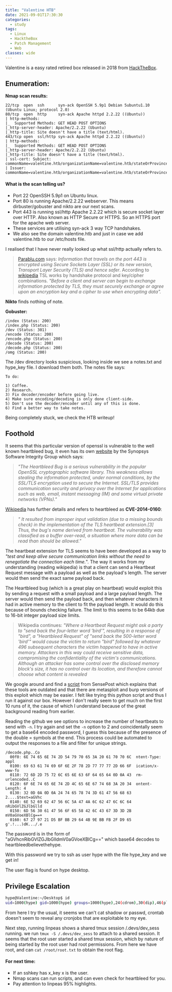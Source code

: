 ```yaml
---
title: "Valentine HTB"
date: 2021-09-01T17:30:30
categories:
  - study
tags:
  - Linux
  - HacktheBox
  - Patch Management
  - Web
classes: wide
---
```

Valentine is a easy rated retired box released in 2018 from [HackTheBox](https://app.hackthebox.eu/machines/Valentine). 
<h2>Enumeration:</h2>

**Nmap scan results:**

```
22/tcp  open  ssh      syn-ack OpenSSH 5.9p1 Debian 5ubuntu1.10 (Ubuntu Linux; protocol 2.0)
80/tcp  open  http     syn-ack Apache httpd 2.2.22 ((Ubuntu))
| http-methods: 
|_  Supported Methods: GET HEAD POST OPTIONS
|_http-server-header: Apache/2.2.22 (Ubuntu)
|_http-title: Site doesn't have a title (text/html).
443/tcp open  ssl/http syn-ack Apache httpd 2.2.22 ((Ubuntu))
| http-methods: 
|_  Supported Methods: GET HEAD POST OPTIONS
|_http-server-header: Apache/2.2.22 (Ubuntu)
|_http-title: Site doesn't have a title (text/html).
| ssl-cert: Subject: commonName=valentine.htb/organizationName=valentine.htb/stateOrProvinceName=FL/countryName=US
| Issuer: commonName=valentine.htb/organizationName=valentine.htb/stateOrProvinceName=FL/countryName=US
```

<h4>What is the scan telling us?</h4>

- Port 22 OpenSSH 5.9p1 on Ubuntu linux. 
- Port 80 is running Apache/2.2.22 webserver. This means dirbuster/gobuster and nikto are our next scans.
- Port 443 is running ssl/http Apache 2.2.22 which is secure socket layer over HTTP. Also known as HTTP Secure or HTTPS. So an HTTPS port for the apache web server. 
- These services are utilising syn-ack 3 way TCP handshakes.
- We also see the domain valentine.htb and just in case we add valentine.htb to our /etc/hosts file.

I realised that I have never really looked up what ssl/http actually refers to.
> [Parablu.com](https://parablu.com/what-is-port-443-and-why-it-is-imperative-to-your-dr-plan/) says: *Information that travels on the port 443 is encrypted using Secure Sockets Layer (SSL) or its new version, Transport Layer Security (TLS) and hence safer*. 
> According to [wikipedia](https://en.wikipedia.org/wiki/Transport_Layer_Security#Key_exchange_or_key_agreement) TSL works by handshake protocol and key/cipher combinations. *"Before a client and server can begin to exchange information protected by TLS, they must securely exchange or agree upon an encryption key and a cipher to use when encrypting data".*

**Nikto** finds nothing of note.

**Gobuster:**

```
/index (Status: 200)
/index.php (Status: 200)
/dev (Status: 301)
/encode (Status: 200)
/encode.php (Status: 200)
/decode (Status: 200)
/decode.php (Status: 200)
/omg (Status: 200)
```


The /dev directory looks suspicious, looking inside we see a notes.txt and hype_key file. I download them both.
The notes file says:

```
To do:

1) Coffee.
2) Research.
3) Fix decoder/encoder before going live.
4) Make sure encoding/decoding is only done client-side.
5) Don't use the decoder/encoder until any of this is done.
6) Find a better way to take notes.
```

Being completely stuck, we check the HTB writeup!

<h2>Foothold</h2>

It seems that this particular version of openssl is vulnerable to the well known heartbleed bug, it even has its own [website](https://heartbleed.com/) by the Synopsys Software Integrity Group which says:
> *"The Heartbleed Bug is a serious vulnerability in the popular OpenSSL cryptographic software library. This weakness allows stealing the information protected, under normal conditions, by the SSL/TLS encryption used to secure the Internet. SSL/TLS provides communication security and privacy over the Internet for applications such as web, email, instant messaging (IM) and some virtual private networks (VPNs)."*

[Wikipedia](https://en.wikipedia.org/wiki/Heartbleed) has further details and refers to heartbleed as **CVE-2014-0160**:
>*" It resulted from improper input validation (due to a missing bounds check) in the implementation of the TLS heartbeat extension.[3] Thus, the bug's name derived from heartbeat. The vulnerability was classified as a buffer over-read, a situation where more data can be read than should be allowed."*

The heartbeat extension for TLS seems to have been developed as a way to *"test and keep alive secure communication links without the need to renegotiate the connection each time.*". The way it works from my understanding (reading wikipedia) is that a client can send a Heartbeat Request message with a payload as well as the payload's length. The server would then send the exact same payload back. 

The Heartbleed bug (which is a great play on heartbeat) would exploit this by sending a request with a small payload and a large payload length. The server would then send the payload back, and then whatever characters it had in active memory to the client to fit the payload length. It would do this because of bounds checking failure. The limit to this seems to be 64kb due to 16-bit integer payload size limits. 

> Wikipedia continues: *"Where a Heartbeat Request might ask a party to "send back the four-letter word 'bird'", resulting in a response of "bird", a "Heartbleed Request" of "send back the 500-letter word 'bird'" would cause the victim to return "bird" followed by whatever 496 subsequent characters the victim happened to have in active memory. Attackers in this way could receive sensitive data, compromising the confidentiality of the victim's communications. Although an attacker has some control over the disclosed memory block's size, it has no control over its location, and therefore cannot choose what content is revealed*

We google around and find a [script](https://github.com/sensepost/heartbleed-poc) from SensePost which explains that these tools are outdated and that there are metasploit and burp versions of this exploit which may be easier. I felt like trying this python script and thus I run it against our box. However I don't really seem to get much on the first 10 runs of it, the cause of which I understand because of the great background reading from earlier. 

Reading the github we see options to increase the number of heartbeats to send with `-n`.  I try again and set the `-n` option to 2 and coincidentally seem to get a base64 encoded password, I guess this because of the presence of the double = symbols at the end. This process could be automated to output the responses to a file and filter for unique strings. 

```
/decode.php..Co
  00f0: 6E 74 65 6E 74 2D 54 79 70 65 3A 20 61 70 70 6C  ntent-Type: appl
  0100: 69 63 61 74 69 6F 6E 2F 78 2D 77 77 77 2D 66 6F  ication/x-www-fo
  0110: 72 6D 2D 75 72 6C 65 6E 63 6F 64 65 64 0D 0A 43  rm-urlencoded..C
  0120: 6F 6E 74 65 6E 74 2D 4C 65 6E 67 74 68 3A 20 34  ontent-Length: 4
  0130: 32 0D 0A 0D 0A 24 74 65 78 74 3D 61 47 56 68 63  2....$text=aGVhc
  0140: 6E 52 69 62 47 56 6C 5A 47 4A 6C 62 47 6C 6C 64  nRibGVlZGJlbGlld
  0150: 6D 56 30 61 47 56 6F 65 58 42 6C 43 67 3D 3D 2B  mV0aGVoeXBlCg==+
  0160: 67 27 97 21 D5 BF BB 29 64 4B 9E BB FB 2F D9 65  g'.!...)dK.../.e
```

The password is in the form of "aGVhcnRibGVlZGJlbGlldmV0aGVoeXBlCg==" which base64 decodes to heartbleedbelievethehype.

With this password we try to ssh as user hype with the file hype_key and we get in!

The user flag is found on hype desktop.

<h2>Privilege Escalation</h2>

```bash
hype@Valentine:~/Desktop$ id
uid=1000(hype) gid=1000(hype) groups=1000(hype),24(cdrom),30(dip),46(plugdev),124(sambashare)
```
From here I try the usual, it seems we can't cat shadow or passwd, crontab doesn't seem to reveal any cronjobs that are exploitable to my eye.

Next step, running linpeas shows a shared tmux session /.devs/dev_sess running. we run `tmux -S /.devs/dev_sess` to attach to a shared session. It seems that the root user started a shared tmux session, which by nature of being started by the root user had root permissions. From here we have root, and can `cat /root/root.txt` to obtain the root flag. 

<h4>For next time:</h4>

- If an sshkey has x_key x is the user.
- Nmap scans can run scripts, and can even check for heartbleed for you.
- Pay attention to linpeas 95% highlights.

